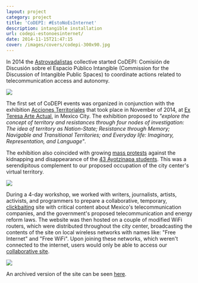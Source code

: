 ```yaml
---
layout: project
category: project
title: 'CoDEPI: #EstoNoEsInternet'
description: intangible installation
url: codepi-estonoesinternet/
date: 2014-11-15T21:47:15
cover: /images/covers/codepi-300x90.jpg
---
```

In 2014 the [Astrovadalistas](http://www.astrovandalistas.cc/) collective started CoDEPI: Comisión de Discusión sobre el Espacio Público Intangible (Commission for the Discussion of Intangible Public Spaces) to coordinate actions related to telecommunication access and autonomy.

![](CODEPI_logo.png)

The first set of CoDEPI events was organized in conjunction with the exhibition [Acciones Territoriales](http://accionesterritoriales.blogspot.mx/) that took place in November of 2014, at [Ex Teresa Arte Actual](http://www.exteresa.bellasartes.gob.mx/), in Mexico City. The exhibition proposed to *"explore the concept of territory and resistances through four nodes of investigation: The idea of territory as Nation-State; Resistance through Memory; Navigable and Transitional Territories; and Everyday life: Imaginary, Representation, and Language"*.

The exhibition also coincided with growing [mass protests](http://www.theguardian.com/world/2014/nov/09/mexico-demonstration-43-students-confirmed-massacred) against the kidnapping and disappearance of the [43 Ayotzinapa students](http://en.wikipedia.org/wiki/2014_Iguala_mass_kidnapping). This was a serendipitous complement to our proposed occupation of the city center's virtual territory.

![](ZocaloRouters.png)

During a 4-day workshop, we worked with writers, journalists, artists, activists, and programmers to prepare a collaborative, temporary, [clickbaiting](http://en.wikipedia.org/wiki/Clickbait) site with critical content about Mexico's telecommunication companies, and the government's proposed telecommunication and energy reform laws. The website was then hosted on a couple of modified WiFi routers, which were distributed throughout the city center, broadcasting the contents of the site on local wireless networks with names like: "Free Internet" and "Free WiFi". Upon joining these networks, which weren't connected to the internet, users would only be able to access our [collaborative site](http://astrovandalistas.cc/accionesterritoriales/).

![](site_mockup2.png)

An archived version of the site can be seen [here](http://astrovandalistas.cc/accionesterritoriales/).
